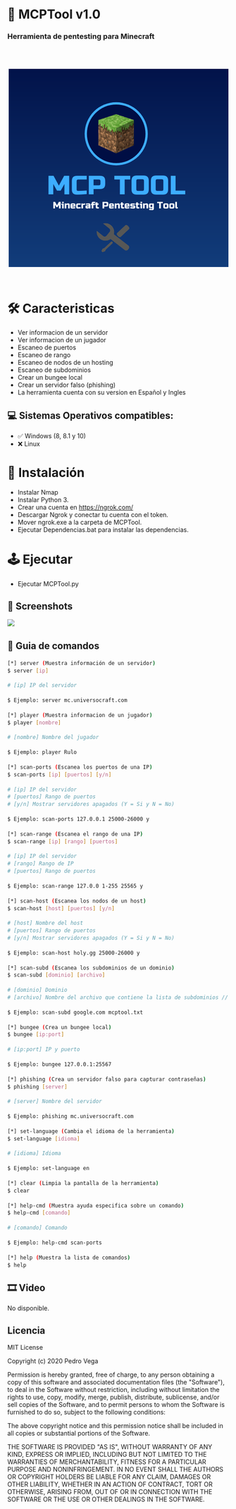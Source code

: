 # 🧨  MCPTool v1.0

<h3> Herramienta de pentesting para Minecraft </h3>
<br/>
</br>
<p align="center">
<img src="https://github.com/wrrulos/Imagenes-Github/blob/main/MCPTool/MCPTool.png" title="MCPTool">
</p>
<br/>

# 🛠 Caracteristicas

* Ver informacion de un servidor
* Ver informacion de un jugador
* Escaneo de puertos
* Escaneo de rango
* Escaneo de nodos de un hosting
* Escaneo de subdominios
* Crear un bungee local
* Crear un servidor falso (phishing)
* La herramienta cuenta con su version en Español y Ingles

## 💻 Sistemas Operativos compatibles:

* ✅ Windows (8, 8.1 y 10)
* ❌ Linux

# 🔧 Instalación 

* Instalar Nmap
* Instalar Python 3.
* Crear una cuenta en https://ngrok.com/
* Descargar Ngrok y conectar tu cuenta con el token.
* Mover ngrok.exe a la carpeta de MCPTool.
* Ejecutar Dependencias.bat para instalar las dependencias.

# 🕹 Ejecutar

* Ejecutar MCPTool.py 

## 📸 Screenshots

<img src="https://github.com/wrrulos/MCPTool/blob/main/images/Help.PNG">

## 📝 Guia de comandos

```bash
[*] server (Muestra información de un servidor)
$ server [ip]

# [ip] IP del servidor

$ Ejemplo: server mc.universocraft.com

[*] player (Muestra informacion de un jugador)
$ player [nombre]

# [nombre] Nombre del jugador

$ Ejemplo: player Rulo

[*] scan-ports (Escanea los puertos de una IP)
$ scan-ports [ip] [puertos] [y/n]

# [ip] IP del servidor
# [puertos] Rango de puertos
# [y/n] Mostrar servidores apagados (Y = Si y N = No)

$ Ejemplo: scan-ports 127.0.0.1 25000-26000 y

[*] scan-range (Escanea el rango de una IP)
$ scan-range [ip] [rango] [puertos]

# [ip] IP del servidor
# [rango] Rango de IP
# [puertos] Rango de puertos

$ Ejemplo: scan-range 127.0.0 1-255 25565 y

[*] scan-host (Escanea los nodos de un host)
$ scan-host [host] [puertos] [y/n]

# [host] Nombre del host
# [puertos] Rango de puertos 
# [y/n] Mostrar servidores apagados (Y = Si y N = No)

$ Ejemplo: scan-host holy.gg 25000-26000 y

[*] scan-subd (Escanea los subdominios de un dominio)
$ scan-subd [dominio] [archivo]

# [dominio] Dominio
# [archivo] Nombre del archivo que contiene la lista de subdominios // NOTA: Puedes agregar una lista personalizada en /config/subdominios

$ Ejemplo: scan-subd google.com mcptool.txt

[*] bungee (Crea un bungee local)
$ bungee [ip:port]

# [ip:port] IP y puerto

$ Ejemplo: bungee 127.0.0.1:25567

[*] phishing (Crea un servidor falso para capturar contraseñas)
$ phishing [server]

# [server] Nombre del servidor

$ Ejemplo: phishing mc.universocraft.com

[*] set-language (Cambia el idioma de la herramienta)
$ set-language [idioma]

# [idioma] Idioma

$ Ejemplo: set-language en

[*] clear (Limpia la pantalla de la herramienta)
$ clear

[*] help-cmd (Muestra ayuda especifica sobre un comando)
$ help-cmd [comando]

# [comando] Comando

$ Ejemplo: help-cmd scan-ports

[*] help (Muestra la lista de comandos)
$ help
```

## 🎞 Video 

<p> No disponible.</p>

## Licencia 

MIT License

Copyright (c) 2020 Pedro Vega

Permission is hereby granted, free of charge, to any person obtaining a copy
of this software and associated documentation files (the "Software"), to deal
in the Software without restriction, including without limitation the rights
to use, copy, modify, merge, publish, distribute, sublicense, and/or sell
copies of the Software, and to permit persons to whom the Software is
furnished to do so, subject to the following conditions:

The above copyright notice and this permission notice shall be included in all
copies or substantial portions of the Software.

THE SOFTWARE IS PROVIDED "AS IS", WITHOUT WARRANTY OF ANY KIND, EXPRESS OR
IMPLIED, INCLUDING BUT NOT LIMITED TO THE WARRANTIES OF MERCHANTABILITY,
FITNESS FOR A PARTICULAR PURPOSE AND NONINFRINGEMENT. IN NO EVENT SHALL THE
AUTHORS OR COPYRIGHT HOLDERS BE LIABLE FOR ANY CLAIM, DAMAGES OR OTHER
LIABILITY, WHETHER IN AN ACTION OF CONTRACT, TORT OR OTHERWISE, ARISING FROM,
OUT OF OR IN CONNECTION WITH THE SOFTWARE OR THE USE OR OTHER DEALINGS IN THE
SOFTWARE.

 
